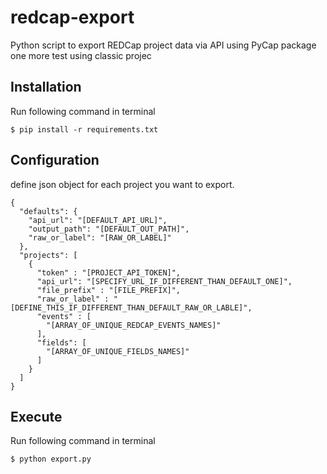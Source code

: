 # redcap-export
Python script to export REDCap project data via API using PyCap package   one more test using classic projec 

Installation
------------
 Run following command in terminal

    $ pip install -r requirements.txt

Configuration
-------------

define json object for each project you want to export. 

```
{
  "defaults": {
    "api_url": "[DEFAULT_API_URL]",
    "output_path": "[DEFAULT_OUT_PATH]",
    "raw_or_label": "[RAW_OR_LABEL]"
  },
  "projects": [
    {
      "token" : "[PROJECT_API_TOKEN]",
      "api_url": "[SPECIFY_URL_IF_DIFFERENT_THAN_DEFAULT_ONE]",
      "file_prefix" : "[FILE_PREFIX]",
      "raw_or_label" : "[DEFINE_THIS_IF_DIFFERENT_THAN_DEFAULT_RAW_OR_LABLE]",
      "events" : [
        "[ARRAY_OF_UNIQUE_REDCAP_EVENTS_NAMES]"
      ],
      "fields": [
        "[ARRAY_OF_UNIQUE_FIELDS_NAMES]"
      ]
    }
  ]
}
```

Execute
-------
Run following command in terminal

    $ python export.py
